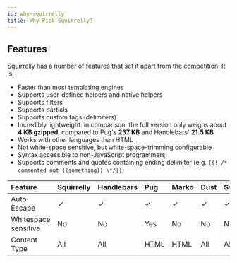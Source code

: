 ```yaml
---
id: why-squirrelly
title: Why Pick Squirrelly?
---
```


## Features

Squirrelly has a number of features that set it apart from the competition. It is:

- Faster than most templating engines
- Supports user-defined helpers and native helpers
- Supports filters
- Supports partials
- Supports custom tags (delimiters)
- Incredibly lightweight: in comparison: the full version only weighs about **4 KB gzipped**, compared to Pug's **237 KB** and Handlebars' **21.5 KB**
- Works with other languages than HTML
- Not white-space sensitive, but white-space-trimming configurable
- Syntax accessible to non-JavaScript programmers
- Supports comments and quotes containing ending delimiter (e.g. `{{! /* commented out {{something}} \*/}}`)

| **Feature**          | **Squirrelly** | Handlebars | Pug  | Marko | Dust | Swig |
| :------------------- | :------------- | :--------- | :--- | :---- | :--- | :--- |
| Auto Escape          | ✓              | ✓          | ✓    | ✓     | ✓    | ✓    |
| Whitespace sensitive | No             | No         | Yes  | No    | No   | No   |
| Content Type         | All            | All        | HTML | HTML  | All  | All  |
